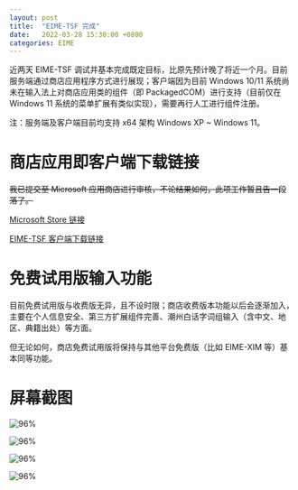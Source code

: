 ```yaml
---
layout: post
title:  "EIME-TSF 完成"
date:   2022-03-28 15:30:00 +0800
categories: EIME
---
```


近两天 EIME-TSF 调试并基本完成既定目标，比原先预计晚了将近一个月。目前服务端通过商店应用程序方式进行展现；客户端因为目前 Windows 10/11 系统尚未在输入法上对商店应用类的组件（即 PackagedCOM）进行支持（目前仅在 Windows 11 系统的菜单扩展有类似实现），需要再行人工进行组件注册。

注：服务端及客户端目前均支持 x64 架构 Windows XP ~ Windows 11。


# 商店应用即客户端下载链接

~~我已提交至 Microsoft 应用商店进行审核，不论结果如何，此项工作暂且告一段落了。~~

[Microsoft Store 链接](https://www.microsoft.com/store/apps/9NFZN61GQHF8 "ETK++ 输入法扩展组件及潮州白话字输入法商店应用下载")

[EIME-TSF 客户端下载链接](https://donanthonylee.github.io/eime/2022/03/30/eime-tsf-client.html "EIME-TSF 客户端下载")


# 免费试用版输入功能

目前免费试用版与收费版无异，且不设时限；商店收费版本功能以后会逐渐加入，主要在个人信息安全、第三方扩展组件完善、潮州白话字词组输入（含中文、地区、典籍出处）等方面。

但无论如何，商店免费试用版将保持与其他平台免费版（比如 EIME-XIM 等）基本同等功能。


# 屏幕截图


![96%](https://media.githubusercontent.com/media/DonAnthonyLee/DonAnthonyLee.github.io/main/images/eime-over-the-spot.png)

![96%](https://media.githubusercontent.com/media/DonAnthonyLee/DonAnthonyLee.github.io/main/images/eime-on-the-spot.png)

![96%](https://media.githubusercontent.com/media/DonAnthonyLee/DonAnthonyLee.github.io/main/images/eime-third-party-addons.png)

![96%](https://media.githubusercontent.com/media/DonAnthonyLee/DonAnthonyLee.github.io/main/images/eime-tsf-smode.png)

